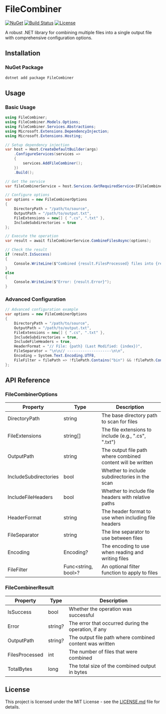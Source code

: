 ﻿# FileCombiner

[![NuGet](https://img.shields.io/nuget/v/FileCombiner.svg)](https://www.nuget.org/packages/FileCombiner/)
[![Build Status](https://img.shields.io/github/actions/workflow/status/ShadyNagy/FileCombiner/.github%2Fworkflows%2Fci-cd.yml)](https://github.com/ShadyNagy/FileCombiner/actions)
[![License](https://img.shields.io/github/license/ShadyNagy/FileCombiner.svg)](https://github.com/ShadyNagy/FileCombiner/blob/main/LICENSE.md)

A robust .NET library for combining multiple files into a single output file with comprehensive configuration options.

## Installation

### NuGet Package

```bash
dotnet add package FileCombiner
```

## Usage

### Basic Usage

```csharp
using FileCombiner;
using FileCombiner.Models.Options;
using FileCombiner.Services.Abstractions;
using Microsoft.Extensions.DependencyInjection;
using Microsoft.Extensions.Hosting;

// Setup dependency injection
var host = Host.CreateDefaultBuilder(args)
    .ConfigureServices(services =>
    {
        services.AddFileCombiner();
    })
    .Build();

// Get the service
var fileCombinerService = host.Services.GetRequiredService<IFileCombinerService>();

// Configure options
var options = new FileCombinerOptions
{
    DirectoryPath = "/path/to/source",
    OutputPath = "/path/to/output.txt",
    FileExtensions = new[] { ".cs", ".txt" },
    IncludeSubdirectories = true
};

// Execute the operation
var result = await fileCombinerService.CombineFilesAsync(options);

// Check the result
if (result.IsSuccess)
{
    Console.WriteLine($"Combined {result.FilesProcessed} files into {result.OutputPath}");
}
else
{
    Console.WriteLine($"Error: {result.Error}");
}
```

### Advanced Configuration

```csharp
// Advanced configuration example
var options = new FileCombinerOptions
{
    DirectoryPath = "/path/to/source",
    OutputPath = "/path/to/output.txt",
    FileExtensions = new[] { ".cs", ".txt" },
    IncludeSubdirectories = true,
    IncludeFileHeaders = true,
    HeaderFormat = "// File: {path} (Last Modified: {index})",
    FileSeparator = "\n\n// --------------------\n\n",
    Encoding = System.Text.Encoding.UTF8,
    FileFilter = filePath => !filePath.Contains("bin") && !filePath.Contains("obj")
};
```

## API Reference

### FileCombinerOptions

| Property | Type | Description |
|----------|------|-------------|
| DirectoryPath | string | The base directory path to scan for files |
| FileExtensions | string[] | The file extensions to include (e.g., ".cs", ".txt") |
| OutputPath | string | The output file path where combined content will be written |
| IncludeSubdirectories | bool | Whether to include subdirectories in the scan |
| IncludeFileHeaders | bool | Whether to include file headers with relative paths |
| HeaderFormat | string | The header format to use when including file headers |
| FileSeparator | string | The line separator to use between files |
| Encoding | Encoding? | The encoding to use when reading and writing files |
| FileFilter | Func<string, bool>? | An optional filter function to apply to files |

### FileCombinerResult

| Property | Type | Description |
|----------|------|-------------|
| IsSuccess | bool | Whether the operation was successful |
| Error | string? | The error that occurred during the operation, if any |
| OutputPath | string? | The output file path where combined content was written |
| FilesProcessed | int | The number of files that were combined |
| TotalBytes | long | The total size of the combined output in bytes |

## License

This project is licensed under the MIT License - see the [LICENSE.md](LICENSE.md) file for details.
